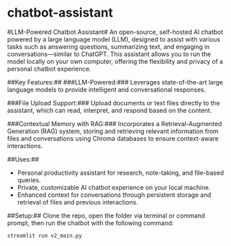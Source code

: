 # chatbot-assistant


#LLM-Powered Chatbot Assistant#
An open-source, self-hosted AI chatbot powered by a large language model (LLM), designed to assist with various tasks such as answering questions, summarizing text, and engaging in conversations—similar to ChatGPT. This assistant allows you to run the model locally on your own computer, offering the flexibility and privacy of a personal chatbot experience.

##Key Features:##
###LLM-Powered:### Leverages state-of-the-art large language models to provide intelligent and conversational responses.

###File Upload Support:### Upload documents or text files directly to the assistant, which can read, interpret, and respond based on the content.

###Contextual Memory with RAG:### Incorporates a Retrieval-Augmented Generation (RAG) system, storing and retrieving relevant information from files and conversations using Chroma databases to ensure context-aware interactions.


##Uses:##
- Personal productivity assistant for research, note-taking, and file-based queries.
- Private, customizable AI chatbot experience on your local machine.
- Enhanced context for conversations through persistent storage and retrieval of files and previous interactions.

##Setup:##
Clone the repo, open the folder via terminal or command prompt, then run the chatbot with the following command:

```streamlit run v2_main.py```

